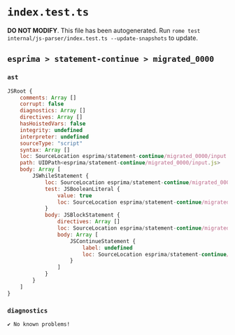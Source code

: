 # `index.test.ts`

**DO NOT MODIFY**. This file has been autogenerated. Run `rome test internal/js-parser/index.test.ts --update-snapshots` to update.

## `esprima > statement-continue > migrated_0000`

### `ast`

```javascript
JSRoot {
	comments: Array []
	corrupt: false
	diagnostics: Array []
	directives: Array []
	hasHoistedVars: false
	integrity: undefined
	interpreter: undefined
	sourceType: "script"
	syntax: Array []
	loc: SourceLocation esprima/statement-continue/migrated_0000/input.js 1:0-2:0
	path: UIDPath<esprima/statement-continue/migrated_0000/input.js>
	body: Array [
		JSWhileStatement {
			loc: SourceLocation esprima/statement-continue/migrated_0000/input.js 1:0-1:26
			test: JSBooleanLiteral {
				value: true
				loc: SourceLocation esprima/statement-continue/migrated_0000/input.js 1:7-1:11
			}
			body: JSBlockStatement {
				directives: Array []
				loc: SourceLocation esprima/statement-continue/migrated_0000/input.js 1:13-1:26
				body: Array [
					JSContinueStatement {
						label: undefined
						loc: SourceLocation esprima/statement-continue/migrated_0000/input.js 1:15-1:24
					}
				]
			}
		}
	]
}
```

### `diagnostics`

```
✔ No known problems!

```
